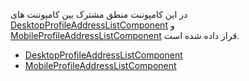 <div class="dp-doc-container"">

<div class="dp-doc-tags">

<div class="mobile-version"></div>
<div class="desktop-version"></div>
<div class="no-template"></div>

</div>

<div class="dp-doc-body">


در این کامپوننت منطق مشترک بین کامپوننت های
 [DesktopProfileAddressListComponent](DesktopProfileAddressListComponent.html#readme)
و
 [MobileProfileAddressListComponent](MobileProfileAddressListComponent.html#readme)
قرار داده شده است.

</div>

<div class="dp-doc-links">

<div class="children"></div>

+ [DesktopProfileAddressListComponent](DesktopProfileAddressListComponent.html#readme)
+ [MobileProfileAddressListComponent](MobileProfileAddressListComponent.html#readme)


</div>


</div> 


